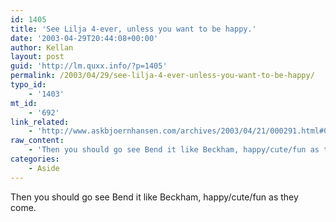 ```yaml
---
id: 1405
title: 'See Lilja 4-ever, unless you want to be happy.'
date: '2003-04-29T20:44:08+00:00'
author: Kellan
layout: post
guid: 'http://lm.quxx.info/?p=1405'
permalink: /2003/04/29/see-lilja-4-ever-unless-you-want-to-be-happy/
typo_id:
    - '1403'
mt_id:
    - '692'
link_related:
    - 'http://www.askbjoernhansen.com/archives/2003/04/21/000291.html#000291'
raw_content:
    - 'Then you should go see Bend it like Beckham, happy/cute/fun as they come.'
categories:
    - Aside
---
```


Then you should go see Bend it like Beckham, happy/cute/fun as they come.